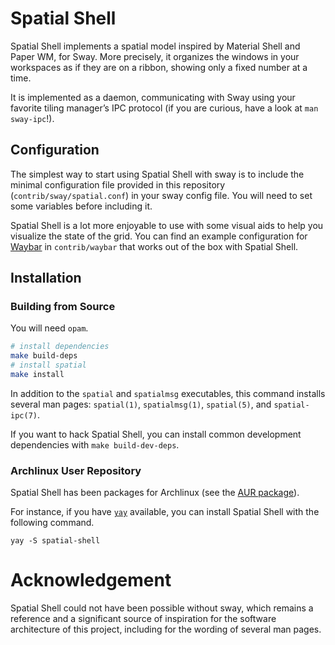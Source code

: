 # Spatial Shell

Spatial Shell implements a spatial model inspired by Material Shell and Paper
WM, for Sway. More precisely, it organizes the windows in your workspaces as if
they are on a ribbon, showing only a fixed number at a time.

It is implemented as a daemon, communicating with Sway using your favorite
tiling manager’s IPC protocol (if you are curious, have a look at `man
sway-ipc`!).

## Configuration

The simplest way to start using Spatial Shell with sway is to include the
minimal configuration file provided in this repository
(`contrib/sway/spatial.conf`) in your sway config file. You will need to set
some variables before including it.

Spatial Shell is a lot more enjoyable to use with some visual aids to help you
visualize the state of the grid. You can find an example configuration for
[Waybar](https://github.com/Alexays/Waybar) in `contrib/waybar` that works out
of the box with Spatial Shell.

## Installation

### Building from Source

You will need `opam`.

```bash
# install dependencies
make build-deps
# install spatial
make install
```

In addition to the `spatial` and `spatialmsg` executables, this command
installs several man pages: `spatial(1)`, `spatialmsg(1)`, `spatial(5)`, and
`spatial-ipc(7)`.

If you want to hack Spatial Shell, you can install common development
dependencies with `make build-dev-deps`.

### Archlinux User Repository

Spatial Shell has been packages for Archlinux (see the [AUR
package](https://aur.archlinux.org/packages/spatial-shell)).

For instance, if you have [`yay`](https://github.com/Jguer/yay) available,
you can install Spatial Shell with the following command.

```
yay -S spatial-shell
```

# Acknowledgement

Spatial Shell could not have been possible without sway, which remains a
reference and a significant source of inspiration for the software architecture
of this project, including for the wording of several man pages.
